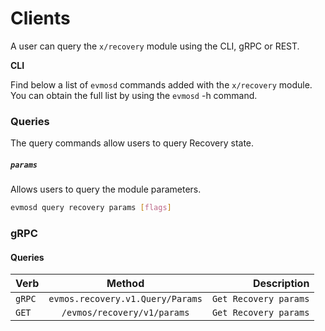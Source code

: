 <!--
order: 6
title: "Recovery clients"
parent:
  title: "recovery"
-->

# Clients

A user can query the `x/recovery` module using the CLI, gRPC or REST.

**CLI**

Find below a list of `evmosd` commands added with the `x/recovery` module. You can obtain the full list by using the `evmosd` -h command.

### Queries

The query commands allow users to query Recovery state.

##### `params`

Allows users to query the module parameters.

```bash
evmosd query recovery params [flags]
```

### gRPC

#### Queries

| Verb   |              Method              |           Description |
| ------ | :------------------------------: | --------------------: |
| `gRPC` | `evmos.recovery.v1.Query/Params` | `Get Recovery params` |
| `GET`  |   `/evmos/recovery/v1/params`    | `Get Recovery params` |
